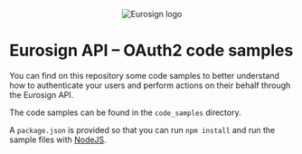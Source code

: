 <p style="text-align: center" align="center"><img src="https://storage.googleapis.com/eurosign-public/eurosign-dark-300px.png" alt="Eurosign logo"></p>

# Eurosign API – OAuth2 code samples

You can find on this repository some code samples to better understand how to
authenticate your users and perform actions on their behalf through the Eurosign
API.

The code samples can be found in the `code_samples` directory.

A `package.json` is provided so that you can run `npm install` and run the sample 
files with [NodeJS](https://nodejs.org/en/).
